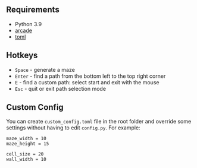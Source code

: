 Requirements
------------
- Python 3.9
- [arcade](https://pypi.org/project/arcade/)
- [toml](https://pypi.org/project/toml/)

Hotkeys
-------
- `Space` - generate a maze
- `Enter` - find a path from the bottom left to the top right corner
- `E` - find a custom path: select start and exit with the mouse
- `Esc` - quit or exit path selection mode

Custom Config
--------------
You can create `custom_config.toml` file in the root folder and override some settings without having to edit `config.py`.
For example:
```
maze_width = 10
maze_height = 15

cell_size = 20
wall_width = 10
```